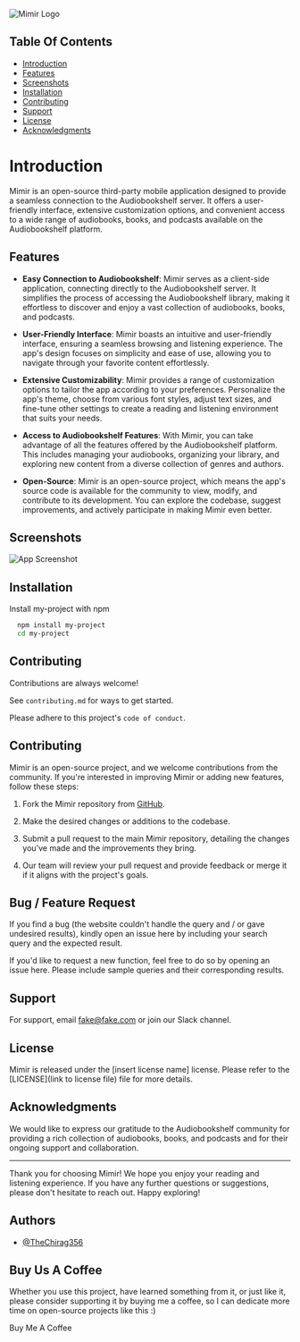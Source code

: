 ![Mimir Logo](github_image.png)

## Table Of Contents
* [Introduction](#introduction)
* [Features](#features)
* [Screenshots](#screenshots)
* [Installation](#installation)
* [Contributing](#contributing)
* [Support](#support)
* [License](#license)
* [Acknowledgments](#acknowledgments)

# Introduction

Mimir is an open-source third-party mobile application designed to provide a seamless connection to the Audiobookshelf server. It offers a user-friendly interface, extensive customization options, and convenient access to a wide range of audiobooks, books, and podcasts available on the Audiobookshelf platform.
## Features

- **Easy Connection to Audiobookshelf**: Mimir serves as a client-side application, connecting directly to the Audiobookshelf server. It simplifies the process of accessing the Audiobookshelf library, making it effortless to discover and enjoy a vast collection of audiobooks, books, and podcasts.

- **User-Friendly Interface**: Mimir boasts an intuitive and user-friendly interface, ensuring a seamless browsing and listening experience. The app's design focuses on simplicity and ease of use, allowing you to navigate through your favorite content effortlessly.

- **Extensive Customizability**: Mimir provides a range of customization options to tailor the app according to your preferences. Personalize the app's theme, choose from various font styles, adjust text sizes, and fine-tune other settings to create a reading and listening environment that suits your needs.

- **Access to Audiobookshelf Features**: With Mimir, you can take advantage of all the features offered by the Audiobookshelf platform. This includes managing your audiobooks, organizing your library, and exploring new content from a diverse collection of genres and authors.

- **Open-Source**: Mimir is an open-source project, which means the app's source code is available for the community to view, modify, and contribute to its development. You can explore the codebase, suggest improvements, and actively participate in making Mimir even better.


## Screenshots

![App Screenshot](https://via.placeholder.com/468x300?text=App+Screenshot+Here)

  
## Installation

Install my-project with npm

```bash
  npm install my-project
  cd my-project
```
## Contributing

Contributions are always welcome!

See `contributing.md` for ways to get started.

Please adhere to this project's `code of conduct`.

## Contributing

Mimir is an open-source project, and we welcome contributions from the community. If you're interested in improving Mimir or adding new features, follow these steps:

1. Fork the Mimir repository from [GitHub](https://github.com/mimir-app).

2. Make the desired changes or additions to the codebase.

3. Submit a pull request to the main Mimir repository, detailing the changes you've made and the improvements they bring.

4. Our team will review your pull request and provide feedback or merge it if it aligns with the project's goals.

## Bug / Feature Request
If you find a bug (the website couldn't handle the query and / or gave undesired results), kindly open an issue here by including your search query and the expected result.

If you'd like to request a new function, feel free to do so by opening an issue here. Please include sample queries and their corresponding results.

## Support

For support, email fake@fake.com or join our Slack channel.

  
## License

Mimir is released under the [insert license name] license. Please refer to the [LICENSE](link to license file) file for more details.

## Acknowledgments

We would like to express our gratitude to the Audiobookshelf community for providing a rich collection of audiobooks, books, and podcasts and for their ongoing support and collaboration.

---

Thank you for choosing Mimir! We hope you enjoy your reading and listening experience. If you have any further questions or suggestions, please don't hesitate to reach out. Happy exploring!
## Authors

- [@TheChirag356](https://github.com/TheChirag356)

  
## Buy Us A Coffee
Whether you use this project, have learned something from it, or just like it, please consider supporting it by buying me a coffee, so I can dedicate more time on open-source projects like this :)

Buy Me A Coffee

